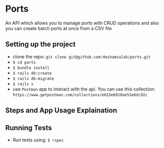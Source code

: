 # Ports
An API which allows you to manage ports with CRUD operations and also you can
create batch ports at once from a CSV file

## Setting up the project
- clone the repo: `git clone git@github.com:Heshamsalah/ports.git`
- `$ cd ports`
- `$ bundle install`
- `$ rails db:create`
- `$ rails db:migrate`
- `$ rails s`
- use `Postman` app to interact with the api. You can use this collection: `https://www.getpostman.com/collections/e615e6910ae51e6dc92c`

## Steps and App Usage Explaination


## Running Tests
- Run tests using: `$ rspec`